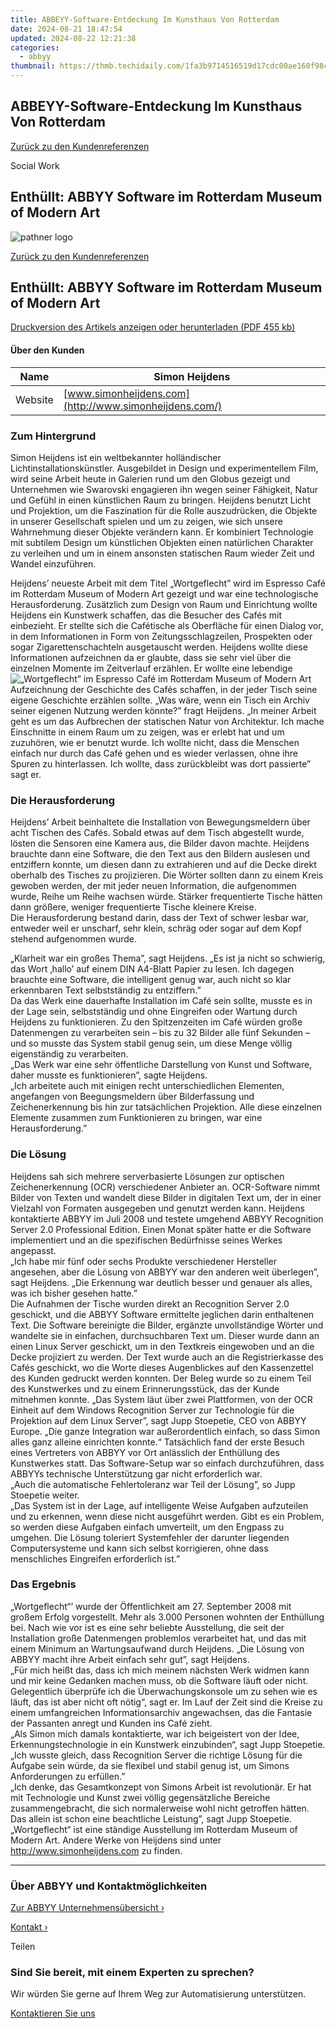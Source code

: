 ```yaml
---
title: ABBEYY-Software-Entdeckung Im Kunsthaus Von Rotterdam
date: 2024-08-21 18:47:54
updated: 2024-08-22 12:21:38
categories:
  - abbyy
thumbnail: https://thmb.techidaily.com/1fa3b9714516519d17cdc00ae160f98cb4b200553b264310d7d2980b9ce91d3e.jpg
---
```


## ABBEYY-Software-Entdeckung Im Kunsthaus Von Rotterdam

[Zurück zu den Kundenreferenzen](https://tools.techidaily.com/abbyy/products/)

Social Work

## Enthüllt: ABBYY Software im Rotterdam Museum of Modern Art

![pathner logo](https://content.abbyy.com/-/media/project/abbyy/abbyy/logos-white/de/21638.png?h=40&iar=0&w=120)

[Zurück zu den Kundenreferenzen](https://tools.techidaily.com/abbyy/products/)

## Enthüllt: ABBYY Software im Rotterdam Museum of Modern Art

[Druckversion des Artikels anzeigen oder herunterladen (PDF 455 kb)](https://static4.abbyy.com/abbyycommedia/6164/cs-simon-heijdens-rs-d.pdf) 

#### Über den Kunden

| Name    | Simon Heijdens                                         |
| ------- | ------------------------------------------------------ |
| Website | [www.simonheijdens.com](http://www.simonheijdens.com/) |

### Zum Hintergrund

Simon Heijdens ist ein weltbekannter holländischer Lichtinstallationskünstler. Ausgebildet in Design und experimentellem Film, wird seine Arbeit heute in Galerien rund um den Globus gezeigt und Unternehmen wie Swarovski engagieren ihn wegen seiner Fähigkeit, Natur und Gefühl in einen künstlichen Raum zu bringen. Heijdens benutzt Licht und Projektion, um die Faszination für die Rolle auszudrücken, die Objekte in unserer Gesellschaft spielen und um zu zeigen, wie sich unsere Wahrnehmung dieser Objekte verändern kann. Er kombiniert Technologie mit subtilem Design um künstlichen Objekten einen natürlichen Charakter zu verleihen und um in einem ansonsten statischen Raum wieder Zeit und Wandel einzuführen.

Heijdens’ neueste Arbeit mit dem Titel „Wortgeflecht” wird im Espresso Café im Rotterdam Museum of Modern Art gezeigt und war eine technologische Herausforderung. Zusätzlich zum Design von Raum und Einrichtung wollte Heijdens ein Kunstwerk schaffen, das die Besucher des Cafés mit einbezieht. Er stellte sich die Cafétische als Oberfläche für einen Dialog vor, in dem Informationen in Form von Zeitungsschlagzeilen, Prospekten oder sogar Zigarettenschachteln ausgetauscht werden. Heijdens wollte diese Informationen aufzeichnen da er glaubte, dass sie sehr viel über die einzelnen Momente im Zeitverlauf erzählen. Er wollte eine lebendige![„Wortgeflecht” im Espresso Café im Rotterdam Museum of Modern Art](https://static1.abbyy.com/abbyycommedia/6029/museumofmodernart.png "„Wortgeflecht” im Espresso Café im Rotterdam Museum of Modern Art ") Aufzeichnung der Geschichte des Cafés schaffen, in der jeder Tisch seine eigene Geschichte erzählen sollte. „Was wäre, wenn ein Tisch ein Archiv seiner eigenen Nutzung werden könnte?” fragt Heijdens. „In meiner Arbeit geht es um das Aufbrechen der statischen Natur von Architektur. Ich mache Einschnitte in einem Raum um zu zeigen, was er erlebt hat und um zuzuhören, wie er benutzt wurde. Ich wollte nicht, dass die Menschen einfach nur durch das Café gehen und es wieder verlassen, ohne ihre Spuren zu hinterlassen. Ich wollte, dass zurückbleibt was dort passierte” sagt er.

### Die Herausforderung

Heijdens’ Arbeit beinhaltete die Installation von Bewegungsmeldern über acht Tischen des Cafés. Sobald etwas auf dem Tisch abgestellt wurde, lösten die Sensoren eine Kamera aus, die Bilder davon machte. Heijdens brauchte dann eine Software, die den Text aus den Bildern auslesen und entziffern konnte, um diesen dann zu extrahieren und auf die Decke direkt oberhalb des Tisches zu projizieren. Die Wörter sollten dann zu einem Kreis gewoben werden, der mit jeder neuen Information, die aufgenommen wurde, Reihe um Reihe wachsen würde. Stärker frequentierte Tische hätten dann größere, weniger frequentierte Tische kleinere Kreise.  
Die Herausforderung bestand darin, dass der Text of schwer lesbar war, entweder weil er unscharf, sehr klein, schräg oder sogar auf dem Kopf stehend aufgenommen wurde.

„Klarheit war ein großes Thema”, sagt Heijdens. „Es ist ja nicht so schwierig, das Wort ‚hallo’ auf einem DIN A4-Blatt Papier zu lesen. Ich dagegen brauchte eine Software, die intelligent genug war, auch nicht so klar erkennbaren Text selbstständig zu entziffern.”   
Da das Werk eine dauerhafte Installation im Café sein sollte, musste es in der Lage sein, selbstständig und ohne Eingreifen oder Wartung durch Heijdens zu funktionieren. Zu den Spitzenzeiten im Café würden große Datenmengen zu verarbeiten sein – bis zu 32 Bilder alle fünf Sekunden – und so musste das System stabil genug sein, um diese Menge völlig eigenständig zu verarbeiten.   
„Das Werk war eine sehr öffentliche Darstellung von Kunst und Software, daher musste es funktionieren”, sagte Heijdens.  
„Ich arbeitete auch mit einigen recht unterschiedlichen Elementen, angefangen von Beegungsmeldern über Bilderfassung und Zeichenerkennung bis hin zur tatsächlichen Projektion. Alle diese einzelnen Elemente zusammen zum Funktionieren zu bringen, war eine Herausforderung.”

### Die Lösung

Heijdens sah sich mehrere serverbasierte Lösungen zur optischen Zeichenerkennung (OCR) verschiedener Anbieter an. OCR-Software nimmt Bilder von Texten und wandelt diese Bilder in digitalen Text um, der in einer Vielzahl von Formaten ausgegeben und genutzt werden kann. Heijdens kontaktierte ABBYY im Juli 2008 und testete umgehend ABBYY Recognition Server 2.0 Professional Edition. Einen Monat später hatte er die Software implementiert und an die spezifischen Bedürfnisse seines Werkes angepasst.  
„Ich habe mir fünf oder sechs Produkte verschiedener Hersteller angesehen, aber die Lösung von ABBYY war den anderen weit überlegen”, sagt Heijdens. „Die Erkennung war deutlich besser und genauer als alles, was ich bisher gesehen hatte.”  
Die Aufnahmen der Tische wurden direkt an Recognition Server 2.0 geschickt, und die ABBYY Software ermittelte jeglichen darin enthaltenen Text. Die Software bereinigte die Bilder, ergänzte unvollständige Wörter und wandelte sie in einfachen, durchsuchbaren Text um. Dieser wurde dann an einen Linux Server geschickt, um in den Textkreis eingewoben und an die Decke projiziert zu werden. Der Text wurde auch an die Registrierkasse des Cafés geschickt, wo die Worte dieses Augenblickes auf den Kassenzettel des Kunden gedruckt werden konnten. Der Beleg wurde so zu einem Teil des Kunstwerkes und zu einem Erinnerungsstück, das der Kunde mitnehmen konnte. „Das System läut über zwei Plattformen, von der OCR Einheit auf dem Windows Recognition Server zur Technologie für die Projektion auf dem Linux Server”, sagt Jupp Stoepetie, CEO von ABBYY Europe. „Die ganze Integration war außerordentlich einfach, so dass Simon alles ganz alleine einrichten konnte.“ Tatsächlich fand der erste Besuch eines Vertreters von ABBYY vor Ort anlässlich der Enthüllung des Kunstwerkes statt. Das Software-Setup war so einfach durchzuführen, dass ABBYYs technische Unterstützung gar nicht erforderlich war.   
„Auch die automatische Fehlertoleranz war Teil der Lösung”, so Jupp Stoepetie weiter.  
„Das System ist in der Lage, auf intelligente Weise Aufgaben aufzuteilen und zu erkennen, wenn diese nicht ausgeführt werden. Gibt es ein Problem, so werden diese Aufgaben einfach umverteilt, um den Engpass zu umgehen. Die Lösung toleriert Systemfehler der darunter liegenden Computersysteme und kann sich selbst korrigieren, ohne dass menschliches Eingreifen erforderlich ist.”

### Das Ergebnis

„Wortgeflecht“’ wurde der Öffentlichkeit am 27\. September 2008 mit großem Erfolg vorgestellt. Mehr als 3.000 Personen wohnten der Enthüllung bei. Nach wie vor ist es eine sehr beliebte Ausstellung, die seit der Installation große Datenmengen problemlos verarbeitet hat, und das mit einem Minimum an Wartungsaufwand durch Heijdens. „Die Lösung von ABBYY macht ihre Arbeit einfach sehr gut”, sagt Heijdens.  
„Für mich heißt das, dass ich mich meinem nächsten Werk widmen kann und mir keine Gedanken machen muss, ob die Software läuft oder nicht. Gelegentlich überprüfe ich die Überwachungskonsole um zu sehen wie es läuft, das ist aber nicht oft nötig“, sagt er. Im Lauf der Zeit sind die Kreise zu einem umfangreichen Informationsarchiv angewachsen, das die Fantasie der Passanten anregt und Kunden ins Café zieht.   
„Als Simon mich damals kontaktierte, war ich beigeistert von der Idee, Erkennungstechnologie in ein Kunstwerk einzubinden“, sagt Jupp Stoepetie. „Ich wusste gleich, dass Recognition Server die richtige Lösung für die Aufgabe sein würde, da sie flexibel und stabil genug ist, um Simons Anforderungen zu erfüllen.”   
„Ich denke, das Gesamtkonzept von Simons Arbeit ist revolutionär. Er hat mit Technologie und Kunst zwei völlig gegensätzliche Bereiche zusammengebracht, die sich normalerweise wohl nicht getroffen hätten. Das allein ist schon eine beachtliche Leistung”, sagt Jupp Stoepetie.  
„Wortgeflecht“ ist eine ständige Ausstellung im Rotterdam Museum of Modern Art. Andere Werke von Heijdens sind unter <http://www.simonheijdens.com> zu finden.

---

### Über ABBYY und Kontaktmöglichkeiten

[Zur ABBYY Unternehmensübersicht ›](https://tools.techidaily.com/abbyy/products/)

[Kontakt ›](https://tools.techidaily.com/abbyy/products/)

Teilen 

### Sind Sie bereit, mit einem Experten zu sprechen?

Wir würden Sie gerne auf Ihrem Weg zur Automatisierung unterstützen.

[Kontaktieren Sie uns](https://tools.techidaily.com/abbyy/products/)

<ins class="adsbygoogle"
     style="display:block"
     data-ad-format="autorelaxed"
     data-ad-client="ca-pub-7571918770474297"
     data-ad-slot="1223367746"></ins>



<ins class="adsbygoogle"
     style="display:block"
     data-ad-client="ca-pub-7571918770474297"
     data-ad-slot="8358498916"
     data-ad-format="auto"
     data-full-width-responsive="true"></ins>
